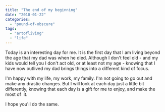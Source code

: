 ```yaml
---
title: "The end of my beginning"
date: "2010-01-22"
categories: 
  - "pound-of-obscure"
tags: 
  - "artofliving"
  - "life"
---
```


Today is an interesting day for me. It is the first day that I am living beyond the age that my dad was when he died. Although I don't feel old - and my kids would tell you I don't act old, or at least not my age - knowing that I have now outlived my dad brings things into a different kind of focus.

I'm happy with my life, my work, my family. I'm not going to go out and make any drastic changes. But I will look at each day just a little bit differently, knowing that each day is a gift for me to enjoy, and make the most of  it.

I hope you'll do the same.
